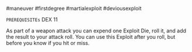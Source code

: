 #maneuver #firstdegree #martialexploit #deviousexploit 

`PREREQUISITEs`
DEX 11

As part of a weapon attack you can expend one Exploit Die, roll it, and add the result to your attack roll. You can use this Exploit after you roll, but before you know if you hit or miss.